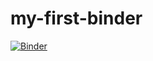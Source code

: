 # my-first-binder

[![Binder](https://mybinder.org/badge_logo.svg)](https://mybinder.org/v2/gh/afaroxo/my-first-binder/HEAD)
